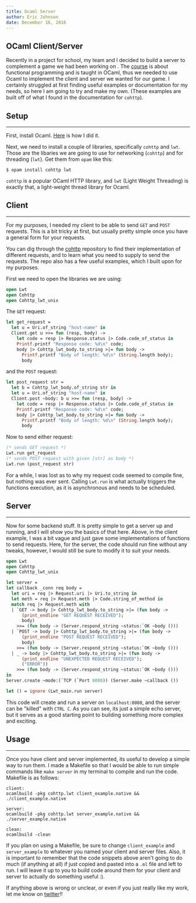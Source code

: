 ```yaml
---  
title: Ocaml Server 
author: Eric Johnson  
date: December 16, 2016 
---  
```


## OCaml Client/Server

Recently in a project for school, my team and I decided to build a server to
complement a game we had been working on . The [course](http://www.cs.cornell.edu/courses/cs3110/2016fa/index.php) is about functional programming and
is taught in OCaml, thus we needed to use Ocaml to implement the client and server we wanted for our game.
I certainly struggled at first finding useful examples or documentation for my needs, so here I am going to
try and make my own. (These examples are built off of what I found in the
documentation for `cohttp`).

## Setup
* * *

First, install Ocaml. [Here](http://www.cs.cornell.edu/courses/cs3110/2016fa/install.html)
is how I did it.

Next, we need to install a couple of libraries, specifically `cohttp` and `lwt`.
Those are the libaries we are going to use for networking (`cohttp`) and for
threading (`lwt`). Get them from `opam` like this:
```
$ opam install cohttp lwt
```
`cohttp` is a popular OCaml HTTP library, and `lwt` (Light Weight
Threading) is exactly that, a light-weight thread library for Ocaml.

## Client
* * *

For my purposes, I needed my client to be able to send `GET` and `POST` requests. This is a bit
tricky at first, but usually pretty simple once you have a general form for your requests.

You can dig through the [cohttp](http://github.com/mirage/ocaml-cohttp/) repository to find their implementation of different requests,
and to learn what you need to supply to send the requests. The repo also has a few useful
examples, which I built upon for my purposes.

First we need to open the libraries we are using:
``` ocaml
open Lwt
open Cohttp
open Cohttp_lwt_unix
```

The `GET` request:
``` ocaml
let get_request =
  let u = Uri.of_string "host-name" in
  Client.get u >>= fun (resp, body) ->
    let code = resp |> Response.status |> Code.code_of_status in
    Printf.printf "Response code: %d\n" code;
    body |> Cohttp_lwt_body.to_string >|= fun body ->
      Printf.printf "Body of length: %d\n" (String.length body);
      body
```

and the `POST` request:
``` ocaml
let post_request str =
  let b = Cohttp_lwt_body.of_string str in
  let u = Uri.of_string "host-name" in
  Client.post ~body: b u >>= fun (resp, body) ->
    let code = resp |> Response.status |> Code.code_of_status in
    Printf.printf "Response code: %d\n" code;
    body |> Cohttp_lwt_body.to_string >|= fun body ->
      Printf.printf "Body of length: %d\n" (String.length body);
      body
```
Now to send either request:
``` ocaml
(* sends GET request *)
Lwt.run get_request
(* sends POST request with given [str] as body *)
Lwt.run (post_request str)
```
For a while, I was lost as to why my request code seemed to compile fine,
but nothing was ever sent. Calling `Lwt.run` is what actually triggers
the functions execution, as it is asynchronous and needs to be scheduled.

## Server
* * *
Now for some backend stuff. It is pretty simple to get a server up and
running, and I will show you the basics of that here. Above, in the client example,
I was a bit vague and just gave some implementations of functions to send requests.
Here, for the server, the code should run fine without any tweaks, however,
I would still be sure to modify it to suit your needs.

``` ocaml
open Lwt
open Cohttp
open Cohttp_lwt_unix

let server =
let callback _conn req body =
  let uri = req |> Request.uri |> Uri.to_string in
  let meth = req |> Request.meth |> Code.string_of_method in
  match req |> Request.meth with
  | `GET -> body |> Cohttp_lwt_body.to_string >|= (fun body ->
      (print_endline "GET REQUEST RECEIVED");
      body)
    >>= (fun body -> (Server.respond_string ~status:`OK ~body ()))
  | `POST -> body |> Cohttp_lwt_body.to_string >|= (fun body ->
      (print_endline "POST REQUEST RECEIVED");
      body)
    >>= (fun body -> (Server.respond_string ~status:`OK ~body ()))
  | _ -> body |> Cohttp_lwt_body.to_string >|= (fun body ->
      (print_endline "UNEXPECTED REQUEST RECEIVED");
      ("ERROR"))
    >>= (fun body -> (Server.respond_string ~status:`OK ~body ()))
in
Server.create ~mode:(`TCP (`Port 8080)) (Server.make ~callback ())

let () = ignore (Lwt_main.run server)
```

This code will create and run a server on `localhost:8080`, and the server
can be "killed" with `CTRL C`. As you can see, its just a simple echo server,
but it serves as a good starting point to building something more complex and exciting.


## Usage
***

Once you have client and server implemented, its useful to develop a simple
way to run them. I made a Makefile so that I would be able to run
simple commands like `make server` in my terminal to compile and run the code.
Makefile is as follows:
```
client:
ocamlbuild -pkg cohttp.lwt client_example.native && ./client_example.native

server:
ocamlbuild -pkg cohttp.lwt server_example.native && ./server_example.native

clean:
ocamlbuild -clean
```
If you plan on using a Makefile, be sure to change `client_example` and
`server_example` to whatever you named your client and server files. Also,
it is important to remember that the code snippets above aren't going to do much
(if anything at all) if just copied and pasted into a `.ml` file and left to
run. I will leave it up to you to build code around them for your client and
server to actually do something useful :).

If anything above is wrong or unclear, or even if you just really like my work,
let me know on [twitter](http://twitter.com/EJ96)!!
